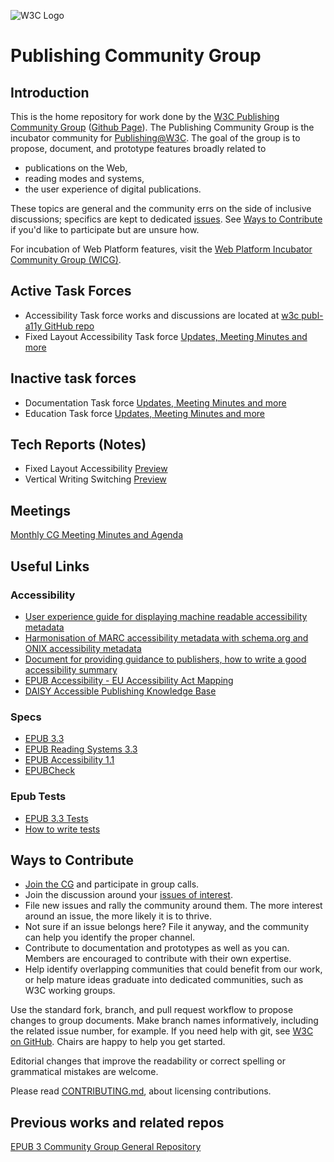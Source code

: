 ![W3C Logo](https://www.w3.org/Icons/w3c_home)

# Publishing Community Group

## Introduction
This is the home repository for work done by the [W3C Publishing Community Group](https://www.w3.org/community/publishingcg/) ([Github Page](https://w3c.github.io/publishingcg/)). The Publishing Community Group is the incubator community for [Publishing@W3C](https://www.w3.org/publishing/). The goal of the group is to propose, document, and prototype features broadly related to

- publications on the Web,
- reading modes and systems,
- the user experience of digital publications.

These topics are general and the community errs on the side of inclusive discussions; specifics are kept to dedicated [issues](https://github.com/w3c/publishingcg/issues). See [Ways to Contribute](#ways-to-contribute) if you'd like to participate but are unsure how.

For incubation of Web Platform features, visit the [Web Platform Incubator Community Group (WICG)](https://www.w3.org/community/wicg/).

## Active Task Forces

* Accessibility Task force works and discussions are located at [w3c publ-a11y GitHub repo](https://github.com/w3c/publ-a11y/)
* Fixed Layout Accessibility  Task force [Updates, Meeting Minutes and more](TaskForces/fxl-a11y/index.md)

## Inactive task forces
* Documentation Task force [Updates, Meeting Minutes and more](TaskForces/documentation/index.md)
* Education Task force [Updates, Meeting Minutes and more](TaskForces/education/index.md)

## Tech Reports (Notes)

*  Fixed Layout Accessibility [Preview](TaskForces/fxl-a11y/index.html)
* Vertical Writing Switching [Preview](https://htmlpreview.github.io/?https://github.com/w3c/publishingcg/blob/master/TaskForces/vertical-writing-switching/altss-tags.html)

## Meetings

[Monthly CG Meeting Minutes and Agenda](Meetings/index.md)

## Useful Links

### Accessibility
* [User experience guide for displaying machine readable accessibility metadata](https://www.w3.org/publishing/a11y/UX-Guide-metadata/principles/)
* [Harmonisation of MARC accessibility metadata with schema.org and ONIX accessibility metadata](https://w3c.github.io/publ-a11y/drafts/a11y-crosswalk-MARC/index.html)
* [Document for providing guidance to publishers, how to write a good accessibility summary](https://w3c.github.io/publ-a11y/drafts/schema-a11y-summary/)
* [EPUB Accessibility - EU Accessibility Act Mapping](https://www.w3.org/TR/epub-a11y-eaa-mapping/)
* [DAISY Accessible Publishing Knowledge Base](http://kb.daisy.org/publishing/docs/)

### Specs
* [EPUB 3.3](https://www.w3.org/TR/epub-33/)
* [EPUB Reading Systems 3.3](https://www.w3.org/TR/epub-rs-33/)
* [EPUB Accessibility 1.1](https://www.w3.org/TR/epub-a11y-11/)
* [EPUBCheck](https://www.w3.org/publishing/epubcheck/)

### Epub Tests
* [EPUB 3.3 Tests](https://w3c.github.io/epub-tests/)
* [How to write tests](https://w3c.github.io/epub-tests/contributing)

## Ways to Contribute

- [Join the CG](https://www.w3.org/community/wp-login.php?redirect_to=%2Fcommunity%2Fpublishingcg%2Fjoin) and participate in group calls.
- Join the discussion around your [issues of interest](https://github.com/w3c/publishingcg/issues).
- File new issues and rally the community around them. The more interest around an issue, the more likely it is to thrive.
- Not sure if an issue belongs here? File it anyway, and the community can help you identify the proper channel.
- Contribute to documentation and prototypes as well as you can. Members are encouraged to contribute with their own expertise.
- Help identify overlapping communities that could benefit from our work, or help mature ideas graduate into dedicated communities, such as W3C working groups.

Use the standard fork, branch, and pull request workflow to propose changes to group documents. Make branch names informatively, including the related issue number, for example. If you need help with git, see [W3C on GitHub](https://w3c.github.io/). Chairs are happy to help you get started.

Editorial changes that improve the readability or correct spelling or grammatical mistakes are welcome.

Please read [CONTRIBUTING.md](CONTRIBUTING.md), about licensing contributions.


## Previous works and related repos

[EPUB 3 Community Group General Repository](https://github.com/w3c/publ-cg)


